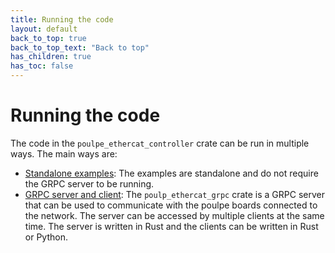 ```yaml
---
title: Running the code
layout: default
back_to_top: true
back_to_top_text: "Back to top"
has_children: true
has_toc: false
---
```


# Running the code

The code in the `poulpe_ethercat_controller` crate can be run in multiple ways. The main ways are:

- [Standalone examples](examples/standalone.md): The examples are standalone and do not require the GRPC server to be running.
- [GRPC server and client](examples/grpc.md): The `poulp_ethercat_grpc` crate is a GRPC server that can be used to communicate with the poulpe boards connected to the network. The server can be accessed by multiple clients at the same time. The server is written in Rust and the clients can be written in Rust or Python.
